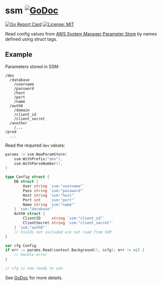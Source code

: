 # ssm [![GoDoc](https://godoc.org/github.com/akupila/ssm?status.svg)](https://godoc.org/github.com/akupila/ssm)

[![Go Report Card](https://goreportcard.com/badge/github.com/akupila/ssm)](https://goreportcard.com/report/github.com/akupila/ssm)
[![License: MIT](https://img.shields.io/badge/License-MIT-green.svg)](./LICENSE)

Read config values from [AWS System Manager Parameter Store][1] by names
defined using struct tags.

## Example

Parameters stored in SSM:

```
/dev
  /database
    /username
    /password
    /host
    /port
    /name
  /auth0
    /domain
    /client_id
    /client_secret
  /another
    /...
/prod
  ...
```

Read the required `dev` values:

```go
params := ssm.NewParamStore(
    ssm.WithPrefix("dev"),
    ssm.WithParseNumber(),
)

type Config struct {
    DB struct {
        User string `ssm:"username"`
        Pass string `ssm:"password"`
        Host string `ssm:"host"`
        Port int    `ssm:"port"`
        Name string `ssm:"name"`
    } `ssm:"database"`
    Auth0 struct {
        ClientID     string `ssm:"client_id"`
        ClientSecret string `ssm:"client_secret"`
    } `ssm:"auth0"`
    // Fields not included are not read from SSM
}

var cfg Config
if err := params.Read(context.Background(), &cfg); err != nil {
    // Handle error
}

// cfg is now ready to use
```

See [GoDoc][2] for more details.

[1]: https://docs.aws.amazon.com/systems-manager/latest/userguide/systems-manager-parameter-store.html
[2]: http://godoc.org/github.com/akupila/ssm
